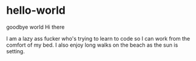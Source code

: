 # hello-world
goodbye world
Hi there

I am a lazy ass fucker who's trying to learn to code so I can work from the comfort of my bed.
I also enjoy long walks on the beach as the sun is setting.
